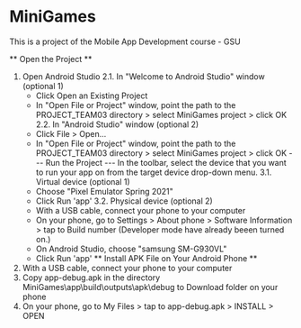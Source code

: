 # MiniGames
This is a project of the Mobile App Development course - GSU

** Open the Project **
1. Open Android Studio
2.1. In "Welcome to Android Studio" window (optional 1)
	 - Click Open an Existing Project
     - In "Open File or Project" window, point the path to the PROJECT_TEAM03 directory > select MiniGames project > click OK
2.2. In "Android Studio" window (optional 2)
     - Click File > Open...
	 - In "Open File or Project" window, point the path to the PROJECT_TEAM03 directory > select MiniGames project > click OK
--- Run the Project ---
In the toolbar, select the device that you want to run your app on from the target device drop-down menu.
3.1. Virtual device (optional 1)
	 - Choose "Pixel Emulator Spring 2021" 
     - Click Run 'app'
3.2. Physical device (optional 2)
	 - With a USB cable, connect your phone to your computer
	 - On your phone, go to Settings > About phone > Software Information > tap to Build number (Developer mode have already beeen turned on.)
	 - On Android Studio, choose "samsung SM-G930VL"
	 - Click Run 'app'
** Install APK File on Your Android Phone **
1. With a USB cable, connect your phone to your computer
2. Copy app-debug.apk in the directory MiniGames\app\build\outputs\apk\debug to Download folder on your phone
3. On your phone, go to My Files > tap to app-debug.apk > INSTALL > OPEN
